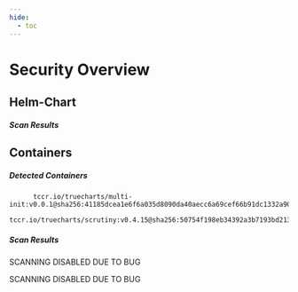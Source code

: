 ```yaml
---
hide:
  - toc
---
```


# Security Overview

<link href="https://truecharts.org/_static/trivy.css" type="text/css" rel="stylesheet" />

## Helm-Chart

##### Scan Results


## Containers

##### Detected Containers

          tccr.io/truecharts/multi-init:v0.0.1@sha256:41185dcea1e6f6a035d8090da40aecc6a69cef66b91dc1332a90c9d22861d367
          tccr.io/truecharts/scrutiny:v0.4.15@sha256:50754f198eb34392a3b7193bd213bba7710ec12d8f84ea63779466e44721cf63

##### Scan Results

SCANNING DISABLED DUE TO BUG

SCANNING DISABLED DUE TO BUG
